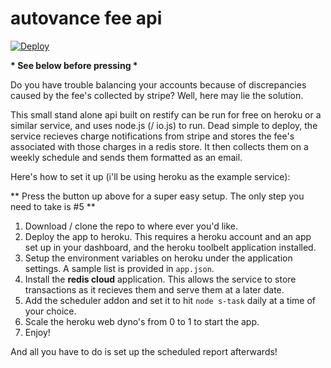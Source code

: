 # autovance fee api

[![Deploy](https://www.herokucdn.com/deploy/button.png)](https://heroku.com/deploy)

__* See below before pressing *__

Do you have trouble balancing your accounts because of discrepancies caused by the fee's collected by stripe? Well, here may lie the solution.

This small stand alone api built on restify can be run for free on heroku or a similar service, and uses node.js (/ io.js) to run. Dead simple to deploy, the service recieves charge notifications from stripe and stores the fee's associated with those charges in a redis store. It then collects them on a weekly schedule and sends them formatted as an email.

Here's how to set it up (i'll be using heroku as the example service):

** Press the button up above for a super easy setup. The only step you need to take is #5 **

1) Download / clone the repo to where ever you'd like.
2) Deploy the app to heroku. This requires a heroku account and an app set up in your dashboard, and the heroku toolbelt application installed.
3) Setup the environment variables on heroku under the application settings. A sample list is provided in `app.json`.
4) Install the __redis cloud__ application. This allows the service to store transactions as it recieves them and serve them at a later date.
5) Add the scheduler addon and set it to hit `node s-task` daily at a time of your choice.
6) Scale the heroku web dyno's from 0 to 1 to start the app.
7) Enjoy!


And all you have to do is set up the scheduled report afterwards!


